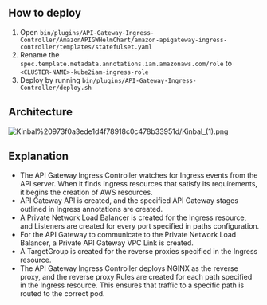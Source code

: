 ## How to deploy
1. Open `bin/plugins/API-Gateway-Ingress-Controller/AmazonAPIGWHelmChart/amazon-apigateway-ingress-controller/templates/statefulset.yaml`
2. Rename the `spec.template.metadata.annotations.iam.amazonaws.com/role` to `<CLUSTER-NAME>-kube2iam-ingress-role`
3. Deploy by running `bin/plugins/API-Gateway-Ingress-Controller/deploy.sh`

## Architecture
![Kinbal%20973f0a3ede1d4f78918c0c478b33951d/Kinbal_(1).png](https://d2908q01vomqb2.cloudfront.net/fe2ef495a1152561572949784c16bf23abb28057/2020/02/20/api_ingress_controller_overview.png "Architecture")

## Explanation
- The API Gateway Ingress Controller watches for Ingress events from the API server. When it finds Ingress resources that satisfy its requirements, it begins the creation of AWS resources.
- API Gateway API is created, and the specified API Gateway stages outlined in Ingress annotations are created.
- A Private Network Load Balancer is created for the Ingress resource, and Listeners are created for every port specified in paths configuration.
- For the API Gateway to communicate to the Private Network Load Balancer, a Private API Gateway VPC Link is created.
- A TargetGroup is created for the reverse proxies specified in the Ingress resource.
- The API Gateway Ingress Controller deploys NGINX as the reverse proxy, and the reverse proxy Rules are created for each path specified in the Ingress resource. This ensures that traffic to a specific path is routed to the correct pod.